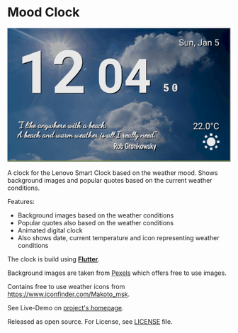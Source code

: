 # Mood Clock

![mood_clock](mood_clock.gif)

A clock for the Lenovo Smart Clock based on the weather mood. 
Shows background images and popular quotes based on the current weather conditions.

Features:
* Background images based on the weather conditions
* Popular quotes also based on the weather conditions
* Animated digital clock  
* Also shows date, current temperature and icon representing weather conditions

The clock is build using **[Flutter](http://flutter.dev)**.

Background images are taken from [Pexels](https://www.pexels.com/search/landscape/) 
which offers free to use images.

Contains free to use weather icons from https://www.iconfinder.com/Makoto_msk.

See Live-Demo on [project's homepage](https://irockel.github.io/flutter_clock).

Released as open source. For License, see [LICENSE](LICENSE) file.
